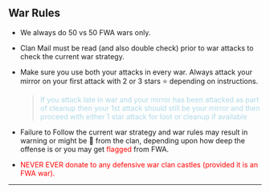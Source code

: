 ## War Rules

- We always do 50 vs 50 FWA wars only.
- Clan Mail must be read (and also double check) prior to war attacks to check the current war strategy.
- Make sure you use both your attacks in every war. Always attack your mirror on your first attack with 2 or 3 stars :star: depending on instructions.
  > <span style="color: lightblue;">If you attack late in war and your mirror has been attacked as part of cleanup then your 1st attack should still be your mirror and then proceed with either 1 star attack for loot or cleanup if available</span>
- Failure to Follow the current war strategy and war rules may result in warning or might be :sandal: from the clan, depending upon how deep the offense is or you may get <span style="color: red; font-style: bold;">flagged</span> from FWA.

- <span style="color: red;">NEVER EVER donate to any defensive war clan castles (provided it is an FWA war).</span>

---

